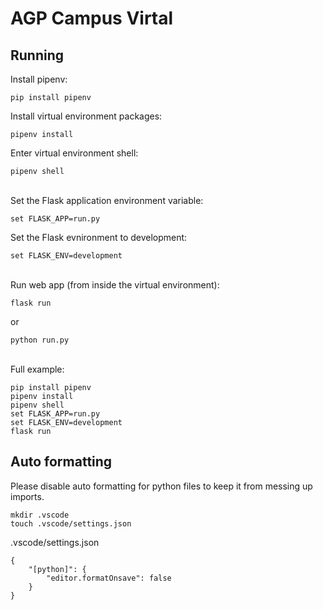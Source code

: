 # AGP Campus Virtal

## Running
Install pipenv:
```
pip install pipenv
```

Install virtual environment packages:
```
pipenv install
```

Enter virtual environment shell:
```
pipenv shell
```

\
Set the Flask application environment variable:
```
set FLASK_APP=run.py
```
Set the Flask evnironment to development:
```
set FLASK_ENV=development
```

\
Run web app (from inside the virtual environment):
```
flask run
```
or
```
python run.py
```
\
Full example:
```
pip install pipenv
pipenv install
pipenv shell
set FLASK_APP=run.py
set FLASK_ENV=development
flask run
```


## Auto formatting
Please disable auto formatting for python files to keep it from messing up imports.

```
mkdir .vscode
touch .vscode/settings.json
```
.vscode/settings.json
```
{
    "[python]": {
        "editor.formatOnsave": false
    }
}
```